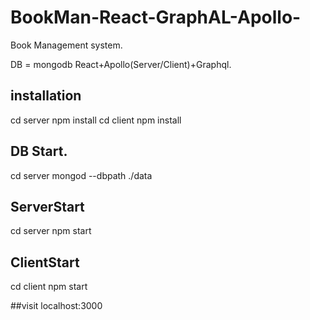 # BookMan-React-GraphAL-Apollo-
Book Management system.

DB = mongodb
React+Apollo(Server/Client)+Graphql.

## installation
cd server
npm install
cd client
npm install

## DB Start.
cd server
mongod --dbpath ./data

## ServerStart
cd server
npm start

## ClientStart
cd client
npm start

##visit localhost:3000

